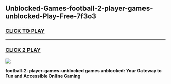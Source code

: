 
## Unblocked-Games-football-2-player-games-unblocked-Play-Free-7f3o3
<h3>
<a href="https://premium76.site?title=football-2-player-games-unblocked&ref=23A">CLICK TO PLAY</a></h3>
<hr>

<h3>
<a href="https://premium76.site?title=football-2-player-games-unblocked&ref=23A">CLICK 2 PLAY</a>
  
</h3>

<a href="https://premium76.site?title=football-2-player-games-unblocked&ref=23A"><img src="https://clearcache.store/games.png"></a>


**football-2-player-games-unblocked games unblocked: Your Gateway to Fun and Accessible Online Gaming**
